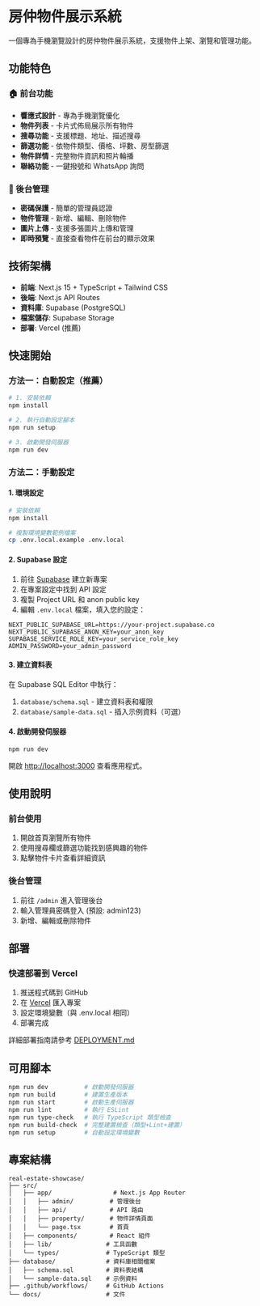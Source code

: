 # 房仲物件展示系統

一個專為手機瀏覽設計的房仲物件展示系統，支援物件上架、瀏覽和管理功能。

## 功能特色

### 🏠 前台功能
- **響應式設計** - 專為手機瀏覽優化
- **物件列表** - 卡片式佈局展示所有物件
- **搜尋功能** - 支援標題、地址、描述搜尋
- **篩選功能** - 依物件類型、價格、坪數、房型篩選
- **物件詳情** - 完整物件資訊和照片輪播
- **聯絡功能** - 一鍵撥號和 WhatsApp 詢問

### 🔧 後台管理
- **密碼保護** - 簡單的管理員認證
- **物件管理** - 新增、編輯、刪除物件
- **圖片上傳** - 支援多張圖片上傳和管理
- **即時預覽** - 直接查看物件在前台的顯示效果

## 技術架構

- **前端**: Next.js 15 + TypeScript + Tailwind CSS
- **後端**: Next.js API Routes
- **資料庫**: Supabase (PostgreSQL)
- **檔案儲存**: Supabase Storage
- **部署**: Vercel (推薦)

## 快速開始

### 方法一：自動設定（推薦）

```bash
# 1. 安裝依賴
npm install

# 2. 執行自動設定腳本
npm run setup

# 3. 啟動開發伺服器
npm run dev
```

### 方法二：手動設定

#### 1. 環境設定

```bash
# 安裝依賴
npm install

# 複製環境變數範例檔案
cp .env.local.example .env.local
```

#### 2. Supabase 設定

1. 前往 [Supabase](https://supabase.com) 建立新專案
2. 在專案設定中找到 API 設定
3. 複製 Project URL 和 anon public key
4. 編輯 `.env.local` 檔案，填入您的設定：

```env
NEXT_PUBLIC_SUPABASE_URL=https://your-project.supabase.co
NEXT_PUBLIC_SUPABASE_ANON_KEY=your_anon_key
SUPABASE_SERVICE_ROLE_KEY=your_service_role_key
ADMIN_PASSWORD=your_admin_password
```

#### 3. 建立資料表

在 Supabase SQL Editor 中執行：
1. `database/schema.sql` - 建立資料表和權限
2. `database/sample-data.sql` - 插入示例資料（可選）

#### 4. 啟動開發伺服器

```bash
npm run dev
```

開啟 [http://localhost:3000](http://localhost:3000) 查看應用程式。

## 使用說明

### 前台使用
1. 開啟首頁瀏覽所有物件
2. 使用搜尋欄或篩選功能找到感興趣的物件
3. 點擊物件卡片查看詳細資訊

### 後台管理
1. 前往 `/admin` 進入管理後台
2. 輸入管理員密碼登入 (預設: admin123)
3. 新增、編輯或刪除物件

## 部署

### 快速部署到 Vercel

1. 推送程式碼到 GitHub
2. 在 [Vercel](https://vercel.com) 匯入專案
3. 設定環境變數（與 .env.local 相同）
4. 部署完成

詳細部署指南請參考 [DEPLOYMENT.md](./DEPLOYMENT.md)

## 可用腳本

```bash
npm run dev          # 啟動開發伺服器
npm run build        # 建置生產版本
npm run start        # 啟動生產伺服器
npm run lint         # 執行 ESLint
npm run type-check   # 執行 TypeScript 類型檢查
npm run build-check  # 完整建置檢查（類型+Lint+建置）
npm run setup        # 自動設定環境變數
```

## 專案結構

```
real-estate-showcase/
├── src/
│   ├── app/                 # Next.js App Router
│   │   ├── admin/          # 管理後台
│   │   ├── api/            # API 路由
│   │   ├── property/       # 物件詳情頁面
│   │   └── page.tsx        # 首頁
│   ├── components/         # React 組件
│   ├── lib/               # 工具函數
│   └── types/             # TypeScript 類型
├── database/              # 資料庫相關檔案
│   ├── schema.sql         # 資料表結構
│   └── sample-data.sql    # 示例資料
├── .github/workflows/     # GitHub Actions
└── docs/                  # 文件
```
